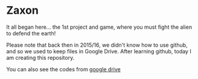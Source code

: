 # Zaxon
It all began here... the 1st project and game, where you must fight the alien to defend the earth!

Please note that back then in 2015/16, we didn't know how to use github, and so we used to keep files in Google
Drive. After learning github, today I am creating this repository.

You can also see the codes from [google drive](https://drive.google.com/open?id=0Bw5GG86w-IlIR1NhNDlHaUkxb28)
